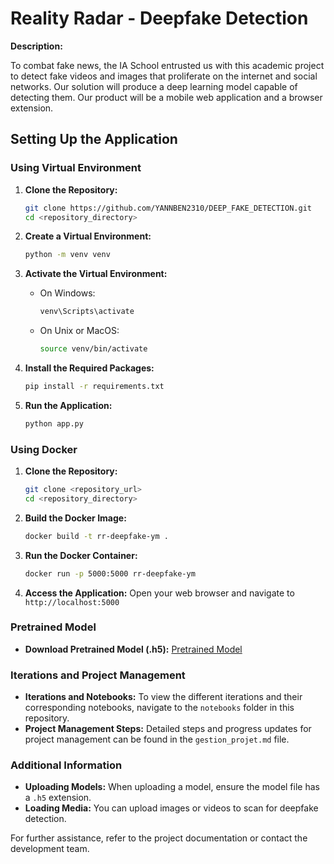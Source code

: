 
# Reality Radar - Deepfake Detection

**Description:**

To combat fake news, the IA School entrusted us with this academic project to detect fake videos and images that proliferate on the internet and social networks. Our solution will produce a deep learning model capable of detecting them. Our product will be a mobile web application and a browser extension.

## Setting Up the Application

### Using Virtual Environment

1. **Clone the Repository:**
   ```sh
   git clone https://github.com/YANNBEN2310/DEEP_FAKE_DETECTION.git
   cd <repository_directory>
   ```

2. **Create a Virtual Environment:**
   ```sh
   python -m venv venv
   ```

3. **Activate the Virtual Environment:**
   - On Windows:
     ```sh
     venv\Scripts\activate
     ```
   - On Unix or MacOS:
     ```sh
     source venv/bin/activate
     ```

4. **Install the Required Packages:**
   ```sh
   pip install -r requirements.txt
   ```

5. **Run the Application:**
   ```sh
   python app.py
   ```

### Using Docker

1. **Clone the Repository:**
   ```sh
   git clone <repository_url>
   cd <repository_directory>
   ```

2. **Build the Docker Image:**
   ```sh
   docker build -t rr-deepfake-ym .
   ```

3. **Run the Docker Container:**
   ```sh
   docker run -p 5000:5000 rr-deepfake-ym
   ```

4. **Access the Application:**
   Open your web browser and navigate to `http://localhost:5000`

### Pretrained Model

- **Download Pretrained Model (.h5):** [Pretrained Model](https://drive.google.com/file/d/1SQrQZTjz419Ejp7qJiREV4g3UYKSk9T7/view)

### Iterations and Project Management

- **Iterations and Notebooks:** To view the different iterations and their corresponding notebooks, navigate to the `notebooks` folder in this repository.
- **Project Management Steps:** Detailed steps and progress updates for project management can be found in the `gestion_projet.md` file.

### Additional Information

- **Uploading Models:** When uploading a model, ensure the model file has a `.h5` extension.
- **Loading Media:** You can upload images or videos to scan for deepfake detection.

For further assistance, refer to the project documentation or contact the development team.
